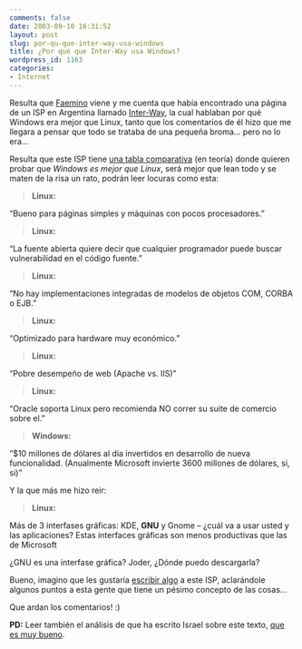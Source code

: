 ```yaml
---
comments: false
date: 2003-09-10 16:31:52
layout: post
slug: por-qu-que-inter-way-usa-windows
title: ¿Por qué que Inter-Way usa Windows?
wordpress_id: 1163
categories:
- Internet
---
```


Resulta que [Faemino](http://www.anedonia.net/archives/000077.html#more) viene y me cuenta que había encontrado una página de un ISP en Argentina llamado [Inter-Way](http://www.inter-way.net/quienes_somos/empresa.asp), la cual hablaban por qué Windows era mejor que Linux, tanto que los comentarios de él hizo que me llegara a pensar que todo se trataba de una pequeña broma… pero no lo era…





Resulta que este ISP tiene [una tabla comparativa](http://www.inter-way.net/quienes_somos/windows.asp) (en teoría) donde quieren probar que _Windows es mejor que Linux_, será mejor que lean todo y se maten de la risa un rato, podrán leer locuras como esta:





> 

> 
> **Linux:**  

“Bueno para páginas simples y máquinas con pocos procesadores.”
> 
> 






> 

> 
> **Linux:**   

“La fuente abierta quiere decir que cualquier programador puede buscar vulnerabilidad en el código fuente.”
> 
> 






> 

> 
> **Linux:**  

“No hay implementaciones integradas de modelos de objetos COM, CORBA o EJB.”
> 
> 






> 

> 
> **Linux:**  

“Optimizado para hardware muy económico.”
> 
> 






> 

> 
> **Linux:**  

“Pobre desempeño de web (Apache vs. IIS)”
> 
> 






> 

> 
> **Linux:**  

“Oracle soporta Linux pero recomienda NO correr su suite de comercio sobre el.”
> 
> 






> 

> 
> **Windows:**  

”$10 millones de dólares al dia invertidos en desarrollo de nueva funcionalidad. (Anualmente Microsoft invierte 3600 millones de dólares, si, si)”
> 
> 






Y la que más me hizo reir:





> 

> 
> **Linux:**  

Más de 3 interfases gráficas: KDE, **GNU** y Gnome – ¿cuál va a usar usted y las aplicaciones? Estas interfaces gráficas son menos productivas que las de Microsoft
> 
> 






¿GNU es una interfase gráfica? Joder, ¿Dónde puedo descargarla?





Bueno, imagino que les gustaría [escribir algo](http://www.inter-way.net/contactenos/default.asp?motivo=1) a este ISP, aclarándole algunos puntos a esta gente que tiene un pésimo concepto de las cosas…





Que ardan los comentarios! :)





**PD:** Leer también el análisis de que ha escrito Israel sobre este texto, [que es muy bueno](http://www.anedonia.net/archives/000077.html#more).




 
